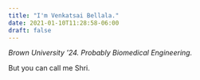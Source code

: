 ```yaml
---
title: "I'm Venkatsai Bellala."
date: 2021-01-10T11:28:58-06:00
draft: false
---
```


*Brown University '24. Probably Biomedical Engineering.<!--  [Program in Liberal Medical Education](https://www.brown.edu/academics/medical/plme/). -->*

But you can call me Shri.